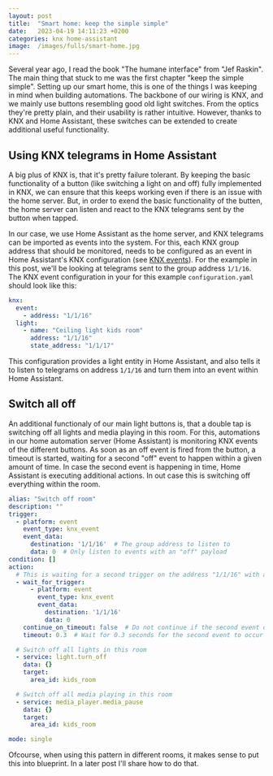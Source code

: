```yaml
---
layout: post
title:  "Smart home: keep the simple simple"
date:   2023-04-19 14:11:23 +0200
categories: knx home-assistant
image:  /images/fulls/smart-home.jpg
---
```


Several year ago, I read the book "The humane interface" from "Jef Raskin". The main thing that stuck to me was the first chapter "keep the simple simple". Setting up our smart home, this is one of the things I was keeping in mind when building automations. The backbone of our wiring is KNX, and we mainly use buttons resembling good old light switches. From the optics they're pretty plain, and their usability is rather intuitive. However, thanks to KNX and Home Assistant, these switches can be extended to create additional useful functionality.

## Using KNX telegrams in Home Assistant

A big plus of KNX is, that it's pretty failure tolerant. By keeping the basic functionality of a button (like switching a light on and off) fully implemented in KNX, we can ensure that this keeps working even if there is an issue with the home server. But, in order to exend the basic functionality of the butten, the home server can listen and react to the KNX telegrams sent by the button when tapped.

In our case, we use Home Assistant as the home server, and KNX telegrams can be imported as events into the system. For this, each KNX group address that should be monitored, needs to be configured as an event in Home Assistant's KNX configuration (see [KNX events](https://www.home-assistant.io/integrations/knx/#events)). For the example in this post, we'll be looking at telegrams sent to the group address `1/1/16`. The KNX event configuration in your for this example `configuration.yaml` should look like this:

```yaml
knx:
  event:
    - address: "1/1/16"
  light:
    - name: "Ceiling light kids room"
      address: "1/1/16"
      state_address: "1/1/17"
```

This configuration provides a light entity in Home Assistant, and also tells it to listen to telegrams on address `1/1/16` and turn them into an event within Home Assistant.

## Switch all off

An additional functionaly of our main light buttons is, that a double tap is switching off all lights and media playing in this room. For this, automations in our home automation server (Home Assistant) is monitoring KNX events of the different buttons. As soon as an off event is fired from the button, a timeout is started, waiting for a second "off" event to happen within a given amount of time. In case the second event is happening in time, Home Assistant is executing additional actions. In out case this is switching off everything within the room.

```yaml
alias: "Switch off room"
description: ""
trigger:
  - platform: event
    event_type: knx_event
    event_data:
      destination: '1/1/16'  # The group address to listen to
      data: 0  # Only listen to events with an "off" payload
condition: []
action:
  # This is waiting for a second trigger on the address "1/1/16" with an "off" payload
  - wait_for_trigger:
      - platform: event
        event_type: knx_event
        event_data:
          destination: '1/1/16'
          data: 0
    continue_on_timeout: false  # Do not continue if the second event don't happen in time
    timeout: 0.3  # Wait for 0.3 seconds for the second event to occur

  # Switch off all lights in this room
  - service: light.turn_off
    data: {}
    target:
      area_id: kids_room

  # Switch off all media playing in this room
  - service: media_player.media_pause
    data: {}
    target:
      area_id: kids_room

mode: single
```

Ofcourse, when using this pattern in different rooms, it makes sense to put this into blueprint. In a later post I'll share how to do that.
